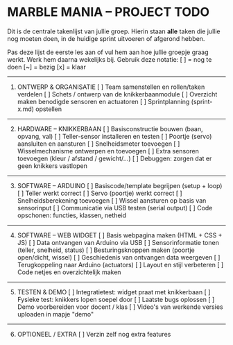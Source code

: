 # MARBLE MANIA – PROJECT TODO
Dit is de centrale takenlijst van jullie groep. Hierin staan **alle** taken die jullie nog moeten doen, in de huidige sprint uitvoeren of afgerond hebben.

Pas deze lijst de eerste les aan of vul hem aan hoe jullie groepje graag werkt. Werk hem daarna wekelijks bij.
Gebruik deze notatie:
[ ] = nog te doen
[~] = bezig
[x] = klaar

-----------------------------------------------

1. ONTWERP & ORGANISATIE
[ ] Team samenstellen en rollen/taken verdelen
[ ] Schets / ontwerp van de knikkerbaanmodule
[ ] Overzicht maken benodigde sensoren en actuatoren
[ ] Sprintplanning (sprint-x.md) opstellen

-----------------------------------------------
2. HARDWARE – KNIKKERBAAN
[ ] Basisconstructie bouwen (baan, opvang, val)
[ ] Teller-sensor installeren en testen
[ ] Poortje (servo) aansluiten en aansturen
[ ] Snelheidsmeter toevoegen
[ ] Wisselmechanisme ontwerpen en toevoegen
[ ] Extra sensoren toevoegen (kleur / afstand / gewicht/...)
[ ] Debuggen: zorgen dat er geen knikkers vastlopen

-----------------------------------------------
3. SOFTWARE – ARDUINO
[ ] Basiscode/template begrijpen (setup + loop)
[ ] Teller werkt correct
[ ] Servo (poortje) werkt correct
[ ] Snelheidsberekening toevoegen
[ ] Wissel aansturen op basis van sensorinput
[ ] Communicatie via USB testen (serial output)
[ ] Code opschonen: functies, klassen, netheid

-----------------------------------------------
4. SOFTWARE – WEB WIDGET
[ ] Basis webpagina maken (HTML + CSS + JS)
[ ] Data ontvangen van Arduino via USB
[ ] Sensorinformatie tonen (teller, snelheid, status)
[ ] Besturingsknoppen maken (poortje open/dicht, wissel)
[ ] Geschiedenis van ontvangen data weergeven
[ ] Terugkoppeling naar Arduino (actuators)
[ ] Layout en stijl verbeteren
[ ] Code netjes en overzichtelijk maken

-----------------------------------------------
5. TESTEN & DEMO
[ ] Integratietest: widget praat met knikkerbaan
[ ] Fysieke test: knikkers lopen soepel door
[ ] Laatste bugs oplossen
[ ] Demo voorbereiden voor docent / klas
[ ] Video's van werkende versies uploaden in mapje "demo"

-----------------------------------------------
6. OPTIONEEL / EXTRA
[ ] Verzin zelf nog extra features

